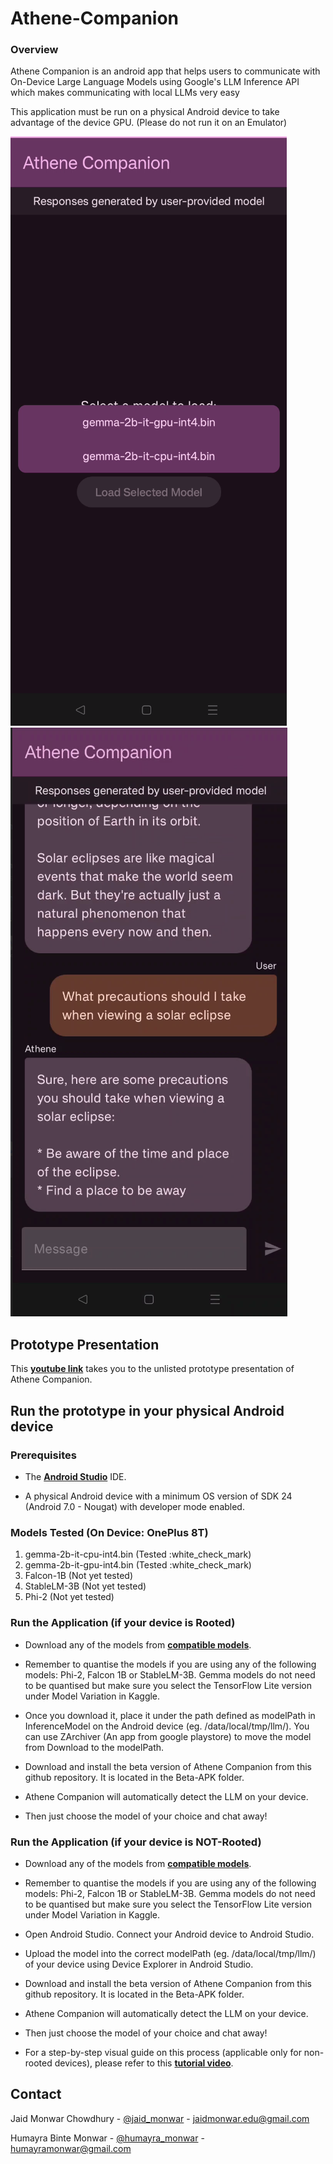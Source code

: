 # Athene-Companion

### Overview

Athene Companion is an android app that helps users to communicate with On-Device Large Language Models using Google's LLM Inference API which makes communicating with local LLMs very easy 

This application must be run on a physical Android device to take advantage of the device GPU. (Please do not run it on an Emulator)

![LLM Inference Demo](llm_inference.png)
![LLM Inference Demo 2](llm_inference_2.png)

## Prototype Presentation

This **[youtube link](https://youtu.be/G90dqSncwT8)** takes you to the unlisted prototype presentation of Athene Companion.

## Run the prototype in your physical Android device

### Prerequisites

*   The **[Android Studio](https://developer.android.com/studio/index.html)**
    IDE.

*   A physical Android device with a minimum OS version of SDK 24 (Android 7.0 -
    Nougat) with developer mode enabled.

### Models Tested (On Device: OnePlus 8T)

1. gemma-2b-it-cpu-int4.bin (Tested :white_check_mark)
2. gemma-2b-it-gpu-int4.bin (Tested :white_check_mark)
3. Falcon-1B (Not yet tested)
4. StableLM-3B (Not yet tested)
5. Phi-2 (Not yet tested)

### Run the Application (if your device is Rooted)

*   Download any of the models from 
    **[compatible models](https://developers.google.com/mediapipe/solutions/genai/llm_inference#models)**. 
    
*   Remember to quantise the models if you are using any of the following models: 
    Phi-2, Falcon 1B or StableLM-3B. Gemma models do not need to be quantised but make sure 
    you select the TensorFlow Lite version under Model Variation in Kaggle.

*   Once you download it, place it under the path defined as modelPath in InferenceModel on 
    the Android device (eg. /data/local/tmp/llm/). You can use ZArchiver (An app from google playstore) to move the model from Download to the modelPath.

*   Download and install the beta version of Athene Companion from this github repository. It is
    located in the Beta-APK folder.

*   Athene Companion will automatically detect the LLM on your device.

*   Then just choose the model of your choice and chat away!

### Run the Application (if your device is NOT-Rooted)

*   Download any of the models from 
    **[compatible models](https://developers.google.com/mediapipe/solutions/genai/llm_inference#models)**. 
    
*   Remember to quantise the models if you are using any of the following models: 
    Phi-2, Falcon 1B or StableLM-3B. Gemma models do not need to be quantised but make sure 
    you select the TensorFlow Lite version under Model Variation in Kaggle.

*   Open Android Studio. Connect your Android device to Android Studio.

*   Upload the model into the correct modelPath (eg. /data/local/tmp/llm/) of your device 
    using Device Explorer in Android Studio.

*   Download and install the beta version of Athene Companion from this github repository. It is
    located in the Beta-APK folder.

*   Athene Companion will automatically detect the LLM on your device.

*   Then just choose the model of your choice and chat away!

*   For a step-by-step visual guide on this process (applicable only for non-rooted devices), 
    please refer to this **[tutorial video]()**.

## Contact

Jaid Monwar Chowdhury - [@jaid_monwar](https://www.facebook.com/jmc.unbesiegbar26/) - jaidmonwar.edu@gmail.com

Humayra Binte Monwar - [@humayra_monwar](https://www.facebook.com/) - humayramonwar@gmail.com
